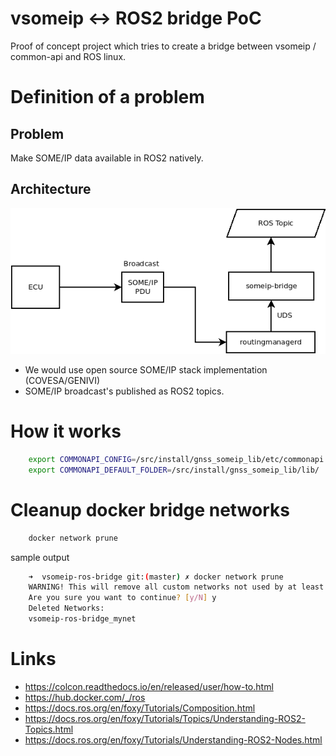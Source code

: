 # vsomeip <-> ROS2 bridge PoC

Proof of concept project which tries to create a bridge between vsomeip / common-api
and ROS linux.

# Definition of a problem

## Problem

Make SOME/IP data available in ROS2 natively.

## Architecture

![bridge](docs/bridge.png)

* We would use open source SOME/IP stack implementation (COVESA/GENIVI)
* SOME/IP broadcast's published as ROS2 topics.
# How it works

```bash
    export COMMONAPI_CONFIG=/src/install/gnss_someip_lib/etc/commonapi.ini
    export COMMONAPI_DEFAULT_FOLDER=/src/install/gnss_someip_lib/lib/
```

# Cleanup docker bridge networks

```bash
    docker network prune
```

sample output

```bash
    ➜  vsomeip-ros-bridge git:(master) ✗ docker network prune                                                            
    WARNING! This will remove all custom networks not used by at least one container.
    Are you sure you want to continue? [y/N] y
    Deleted Networks:
    vsomeip-ros-bridge_mynet
```

# Links

* https://colcon.readthedocs.io/en/released/user/how-to.html
* https://hub.docker.com/_/ros
* https://docs.ros.org/en/foxy/Tutorials/Composition.html
* https://docs.ros.org/en/foxy/Tutorials/Topics/Understanding-ROS2-Topics.html
* https://docs.ros.org/en/foxy/Tutorials/Understanding-ROS2-Nodes.html
